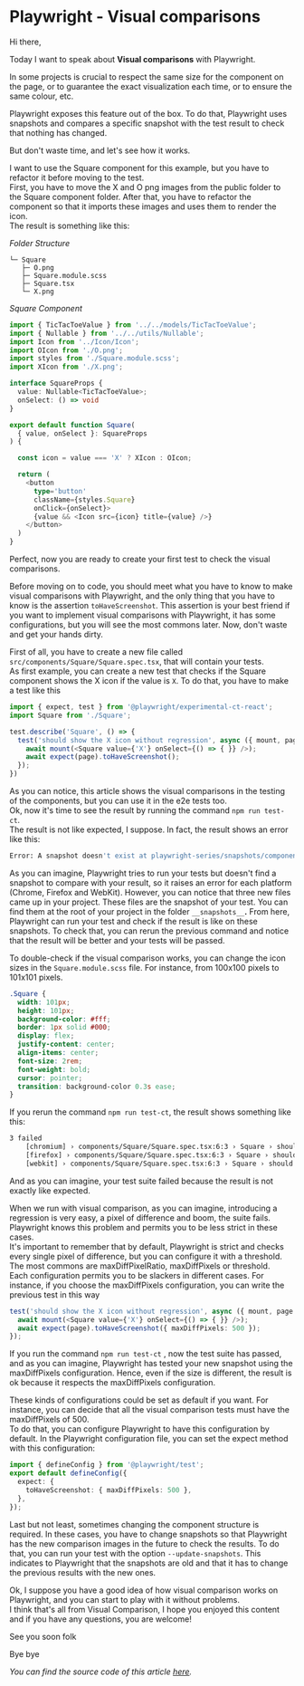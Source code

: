 # Playwright - Visual comparisons

Hi there,

Today I want to speak about **Visual comparisons** with Playwright.

In some projects is crucial to respect the same size for the component on the page, or to guarantee the exact visualization each time, or to ensure the same colour, etc.

Playwright exposes this feature out of the box. To do that, Playwright uses snapshots and compares a specific snapshot with the test result to check that nothing has changed.

But don't waste time, and let's see how it works.

I want to use the Square component for this example, but you have to refactor it before moving to the test.  
First, you have to move the X and O png images from the public folder to the Square component folder. After that, you have to refactor the component so that it imports these images and uses them to render the icon.  
The result is something like this:

*Folder Structure*

```plaintext
└─ Square
   ├─ O.png
   ├─ Square.module.scss
   ├─ Square.tsx
   └─ X.png
```

*Square Component*

```typescript
import { TicTacToeValue } from '../../models/TicTacToeValue';
import { Nullable } from '../../utils/Nullable';
import Icon from '../Icon/Icon';
import OIcon from './O.png';
import styles from './Square.module.scss';
import XIcon from './X.png';

interface SquareProps {
  value: Nullable<TicTacToeValue>;
  onSelect: () => void
}

export default function Square(
  { value, onSelect }: SquareProps
) {

  const icon = value === 'X' ? XIcon : OIcon;

  return (
    <button
      type='button'
      className={styles.Square}
      onClick={onSelect}>
      {value && <Icon src={icon} title={value} />}
    </button>
  )
}
```

Perfect, now you are ready to create your first test to check the visual comparisons.

Before moving on to code, you should meet what you have to know to make visual comparisons with Playwright, and the only thing that you have to know is the assertion `toHaveScreenshot`. This assertion is your best friend if you want to implement visual comparisons with Playwright, it has some configurations, but you will see the most commons later. Now, don't waste and get your hands dirty.

First of all, you have to create a new file called `src/components/Square/Square.spec.tsx`, that will contain your tests.  
As first example, you can create a new test that checks if the Square component shows the X icon if the value is `X`. To do that, you have to make a test like this

```typescript
import { expect, test } from '@playwright/experimental-ct-react';
import Square from './Square';

test.describe('Square', () => {
  test('should show the X icon without regression', async ({ mount, page }) => {
    await mount(<Square value={'X'} onSelect={() => { }} />);
    await expect(page).toHaveScreenshot();
  });
})
```

As you can notice, this article shows the visual comparisons in the testing of the components, but you can use it in the e2e tests too.  
Ok, now it's time to see the result by running the command `npm run test-ct`.  
The result is not like expected, I suppose. In fact, the result shows an error like this:

```bash
Error: A snapshot doesn't exist at playwright-series/snapshots/components/Square/Square.spec.tsx-snapshots/Square-should-show-the-X-icon-without-regression-1-chromium-darwin.png, writing actual.
```

As you can imagine, Playwright tries to run your tests but doesn't find a snapshot to compare with your result, so it raises an error for each platform (Chrome, Firefox and WebKit). However, you can notice that three new files came up in your project. These files are the snapshot of your test. You can find them at the root of your project in the folder `__snapshots__`**.** From here, Playwright can run your test and check if the result is like on these snapshots. To check that, you can rerun the previous command and notice that the result will be better and your tests will be passed.

To double-check if the visual comparison works, you can change the icon sizes in the `Square.module.scss` file. For instance, from 100x100 pixels to 101x101 pixels.

```scss
.Square {
  width: 101px;
  height: 101px;
  background-color: #fff;
  border: 1px solid #000;
  display: flex;
  justify-content: center;
  align-items: center;
  font-size: 2rem;
  font-weight: bold;
  cursor: pointer;
  transition: background-color 0.3s ease;
}
```

If you rerun the command `npm run test-ct`, the result shows something like this:

```bash
3 failed
    [chromium] › components/Square/Square.spec.tsx:6:3 › Square › should show the X icon without regression 
    [firefox] › components/Square/Square.spec.tsx:6:3 › Square › should show the X icon without regression 
    [webkit] › components/Square/Square.spec.tsx:6:3 › Square › should show the X icon without regression
```

And as you can imagine, your test suite failed because the result is not exactly like expected.

When we run with visual comparison, as you can imagine, introducing a regression is very easy, a pixel of difference and boom, the suite fails. Playwright knows this problem and permits you to be less strict in these cases.  
It's important to remember that by default, Playwright is strict and checks every single pixel of difference, but you can configure it with a threshold. The most commons are maxDiffPixelRatio, maxDiffPixels or threshold.  
Each configuration permits you to be slackers in different cases. For instance, if you choose the maxDiffPixels configuration, you can write the previous test in this way

```typescript
test('should show the X icon without regression', async ({ mount, page }) => {
  await mount(<Square value={'X'} onSelect={() => { }} />);
  await expect(page).toHaveScreenshot({ maxDiffPixels: 500 });
});
```

If you run the command `npm run test-ct` , now the test suite has passed, and as you can imagine, Playwright has tested your new snapshot using the maxDiffPixels configuration. Hence, even if the size is different, the result is ok because it respects the maxDiffPixels configuration.

These kinds of configurations could be set as default if you want. For instance, you can decide that all the visual comparison tests must have the maxDiffPixels of 500.  
To do that, you can configure Playwright to have this configuration by default. In the Playwright configuration file, you can set the expect method with this configuration:

```typescript
import { defineConfig } from '@playwright/test';
export default defineConfig({
  expect: {
    toHaveScreenshot: { maxDiffPixels: 500 },
  },
});
```

Last but not least, sometimes changing the component structure is required. In these cases, you have to change snapshots so that Playwright has the new comparison images in the future to check the results. To do that, you can run your test with the option `--update-snapshots`. This indicates to Playwright that the snapshots are old and that it has to change the previous results with the new ones.

Ok, I suppose you have a good idea of how visual comparison works on Playwright, and you can start to play with it without problems.  
I think that's all from Visual Comparison, I hope you enjoyed this content and if you have any questions, you are welcome!

See you soon folk

Bye bye

*You can find the source code of this article* [*here*](https://github.com/Puppo/playwright-series/tree/09-visual-comparisons)*.*